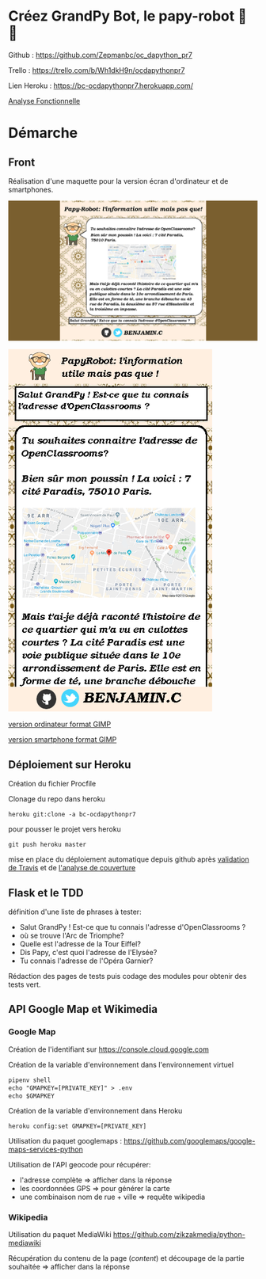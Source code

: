 # Créez GrandPy Bot, le papy-robot 🤖 👴

Github : https://github.com/Zepmanbc/oc_dapython_pr7

Trello : https://trello.com/b/Wh1dkH9n/ocdapythonpr7

Lien Heroku : https://bc-ocdapythonpr7.herokuapp.com/

[Analyse Fonctionnelle](https://github.com/Zepmanbc/oc_dapython_pr7/blob/master/doc/analyse_fonctionelle.md)

# Démarche

## Front

Réalisation d'une maquette pour la version écran d'ordinateur et de smartphones.

![version ordinateur](front/version_ordi.png)

![version smartphone](front/version_mobile.png)

[version ordinateur format GIMP](https://github.com/Zepmanbc/oc_dapython_pr7/raw/master/doc/front/version_ordi.xcf)

[version smartphone format GIMP](https://github.com/Zepmanbc/oc_dapython_pr7/raw/master/doc/front/version_mobile.xcf)

## Déploiement sur Heroku

Création du fichier Procfile

Clonage du repo dans heroku

    heroku git:clone -a bc-ocdapythonpr7

pour pousser le projet vers heroku

    git push heroku master

mise en place du déploiement automatique depuis github après [validation de Travis](https://www.travis-ci.org/Zepmanbc/oc_dapython_pr7) et de [l'analyse de couverture](https://coveralls.io/github/Zepmanbc/oc_dapython_pr7)

## Flask et le TDD

définition d'une liste de phrases à tester:

* Salut GrandPy ! Est-ce que tu connais l'adresse d'OpenClassrooms ?
* où se trouve l'Arc de Triomphe?
* Quelle est l'adresse de la Tour Eiffel?
* Dis Papy, c'est quoi l'adresse de l'Elysée?
* Tu connais l'adresse de l'Opéra Garnier?

Rédaction des pages de tests puis codage des modules pour obtenir des tests vert.

## API Google Map et Wikimedia

### Google Map

Création de l'identifiant sur https://console.cloud.google.com

Création de la variable d'environnement dans l'environnement virtuel

    pipenv shell
    echo "GMAPKEY=[PRIVATE_KEY]" > .env
    echo $GMAPKEY

Création de la variable d'environnement dans Heroku

    heroku config:set GMAPKEY=[PRIVATE_KEY]

Utilisation du paquet googlemaps : https://github.com/googlemaps/google-maps-services-python

Utilisation de l'API geocode pour récupérer:

* l'adresse complète => afficher dans la réponse
* les coordonnées GPS => pour générer la carte
* une combinaison nom de rue + ville => requête wikipedia

### Wikipedia

Utilisation du paquet MediaWiki https://github.com/zikzakmedia/python-mediawiki

Récupération du contenu de la page (*content*) et découpage de la partie souhaitée => afficher dans la réponse